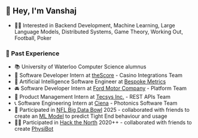 ## 👋 Hey, I'm Vanshaj
- 👨‍💻 Interested in Backend Development, Machine Learning, Large Language Models, Distributed Systems, Game Theory, Working Out, Football, Poker

### 🚀 Past Experience
- 📚 University of Waterloo Computer Science alumnus
- 🎰 Software Developer Intern at [theScore](https://about.thescore.bet/) - Casino Integrations Team
- 🧠 Artificial Intelligence Software Engineer at [Bespoke Metrics](https://compass.bespokemetrics.com/)
- 🚘 Software Developer Intern at [Ford Motor Company](https://www.ford.ca/) - Platform Team
- 🏬 Product Management Intern at [Tecsys Inc.](https://www.tecsys.com/) - REST APIs Team
- 📞 Software Engineering Intern at [Ciena](https://www.ciena.com/) - Photonics Software Team
- 🏈 Participated in [NFL Big Data Bowl](https://www.kaggle.com/competitions/nfl-big-data-bowl-2025/) 2025 - collaborated with friends to create an [ML Model](https://www.kaggle.com/code/vanshajvohra/tight-end-the-most-versatile-position) to predict Tight End behaviour and usage
- 👨‍💻 Participated in [Hack the North](https://hackthenorth.com/) 2020++ - collaborated with friends to create [PhysiBot](https://github.com/Ojas-Sharma/PhysiBot)




<!--
**vanshajvohra/vanshajvohra** is a ✨ _special_ ✨ repository because its `README.md` (this file) appears on your GitHub profile.

Here are some ideas to get you started:

- 🔭 I’m currently working on ...
- 🌱 I’m currently learning ...
- 👯 I’m looking to collaborate on ...
- 🤔 I’m looking for help with ...
- 💬 Ask me about ...
- 📫 How to reach me: ...
- 😄 Pronouns: ...
- ⚡ Fun fact: ...
-->
